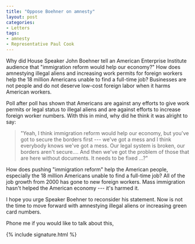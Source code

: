 ```yaml
---
title: "Oppose Boehner on amnesty"
layout: post
categories:
- Letters
tags:
- amnesty
- Representative Paul Cook
---
```


Why did House Speaker John Boehner tell an American Enterprise Institute audience that "immigration reform would help our economy?" How does amnestying illegal aliens and increasing work permits for foreign workers help the 18 million Americans unable to find a full-time job? Businesses are not people and do not deserve low-cost foreign labor when it harms American workers.

Poll after poll has shown that Americans are against any efforts to give work permits or legal status to illegal aliens and are against efforts to increase foreign worker numbers. With this in mind, why did he think it was alright to say:

> "Yeah, I think immigration reform would help our economy, but you've got to secure the borders first --- we've got a mess and I think everybody knows we've got a mess. Our legal system is broken, our borders aren't secure.... And then we've got the problem of those that are here without documents. It needs to be fixed ...?"

How does pushing "immigration reform" help the American people, especially the 18 million Americans unable to find a full-time job? All of the job growth from 2000 has gone to new foreign workers. Mass immigration hasn't helped the American economy --- it's harmed it.

I hope you urge Speaker Boehner to reconsider his statement. Now is not the time to move forward with amnestying illegal aliens or increasing green card numbers.

Phone me if you would like to talk about this,

{% include signature.html %}
